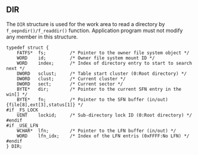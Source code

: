 ## DIR

The `DIR` structure is used for the work area to read a directory by
`f_oepndir()/f_readdir()` function. Application program must not modify
any member in this structure.

    typedef struct {
        FATFS*  fs;         /* Pointer to the owner file system object */
        WORD    id;         /* Owner file system mount ID */
        WORD    index;      /* Index of directory entry to start to search next */
        DWORD   sclust;     /* Table start cluster (0:Root directory) */
        DWORD   clust;      /* Current cluster */
        DWORD   sect;       /* Current sector */
        BYTE*   dir;        /* Pointer to the current SFN entry in the win[] */
        BYTE*   fn;         /* Pointer to the SFN buffer (in/out) {file[8],ext[3],status[1]} */
    #if _FS_LOCK
        UINT    lockid;     /* Sub-directory lock ID (0:Root directory) */
    #endif
    #if _USE_LFN
        WCHAR*  lfn;        /* Pointer to the LFN buffer (in/out) */
        WORD    lfn_idx;    /* Index of the LFN entris (0xFFFF:No LFN) */
    #endif
    } DIR;
